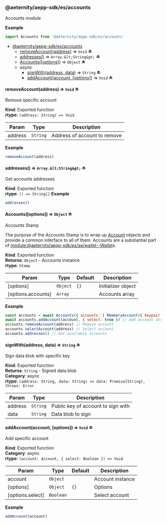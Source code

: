 <a id="module_@aeternity/aepp-sdk/es/accounts"></a>

### @aeternity/aepp-sdk/es/accounts
Accounts module

**Example**  
```js
import Accounts from '@aeternity/aepp-sdk/es/accounts'
```

* [@aeternity/aepp-sdk/es/accounts](#module_@aeternity/aepp-sdk/es/accounts)
    * [removeAccount(address)](#exp_module_@aeternity/aepp-sdk/es/accounts--removeAccount) ⇒ `Void` ⏏
    * [addresses()](#exp_module_@aeternity/aepp-sdk/es/accounts--addresses) ⇒ `Array.&lt;String&gt;` ⏏
    * [Accounts([options])](#exp_module_@aeternity/aepp-sdk/es/accounts--Accounts) ⇒ `Object` ⏏
    * _async_
        * [signWith(address, data)](#exp_module_@aeternity/aepp-sdk/es/accounts--signWith) ⇒ `String` ⏏
        * [addAccount(account, [options])](#exp_module_@aeternity/aepp-sdk/es/accounts--addAccount) ⇒ `Void` ⏏

<a id="exp_module_@aeternity/aepp-sdk/es/accounts--removeAccount"></a>

#### removeAccount(address) ⇒ `Void` ⏏
Remove specific account

**Kind**: Exported function  
**rtype**: `(address: String) => Void`

| Param | Type | Description |
| --- | --- | --- |
| address | `String` | Address of account to remove |

**Example**  
```js
removeAccount(address)
```
<a id="exp_module_@aeternity/aepp-sdk/es/accounts--addresses"></a>

#### addresses() ⇒ `Array.&lt;String&gt;` ⏏
Get accounts addresses

**Kind**: Exported function  
**rtype**: `() => String[]`
**Example**  
```js
addresses()
```
<a id="exp_module_@aeternity/aepp-sdk/es/accounts--Accounts"></a>

#### Accounts([options]) ⇒ `Object` ⏏
Accounts Stamp

The purpose of the Accounts Stamp is to wrap up
[Account](#exp_module_@aeternity/aepp-sdk/es/account--Account) objects and provide a
common interface to all of them. Accounts are a substantial part of
[module:@aeternity/aepp-sdk/es/ae/wallet--Wallet](module:@aeternity/aepp-sdk/es/ae/wallet--Wallet)s.

**Kind**: Exported function  
**Returns**: `Object` - Accounts instance  
**rtype**: `Stamp`

| Param | Type | Default | Description |
| --- | --- | --- | --- |
| [options] | `Object` | <code>{}</code> | Initializer object |
| [options.accounts] | `Array` |  | Accounts array |

**Example**  
```js
const accounts = await Accounts({ accounts: [ MemmoryAccount({ keypair: 'keypair_object' }) ] })
await accounts.addAccount(account, { select: true }) // Add account and make it selected
accounts.removeAccount(address) // Remove account
accounts.selectAccount(address) // Select account
accounts.addresses() // Get available accounts
```
<a id="exp_module_@aeternity/aepp-sdk/es/accounts--signWith"></a>

#### signWith(address, data) ⇒ `String` ⏏
Sign data blob with specific key

**Kind**: Exported function  
**Returns**: `String` - Signed data blob  
**Category**: async  
**rtype**: `(address: String, data: String) => data: Promise[String], throws: Error`

| Param | Type | Description |
| --- | --- | --- |
| address | `String` | Public key of account to sign with |
| data | `String` | Data blob to sign |

<a id="exp_module_@aeternity/aepp-sdk/es/accounts--addAccount"></a>

#### addAccount(account, [options]) ⇒ `Void` ⏏
Add specific account

**Kind**: Exported function  
**Category**: async  
**rtype**: `(account: Account, { select: Boolean }) => Void`

| Param | Type | Default | Description |
| --- | --- | --- | --- |
| account | `Object` |  | Account instance |
| [options] | `Object` | <code>{}</code> | Options |
| [options.select] | `Boolean` |  | Select account |

**Example**  
```js
addAccount(account)
```
